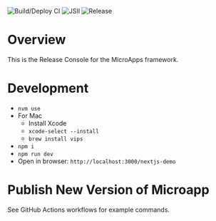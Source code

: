 ![Build/Deploy CI](https://github.com/pwrdrvr/microapps-app-nextjs-demo/actions/workflows/ci.yml/badge.svg) ![JSII](https://github.com/pwrdrvr/microapps-app-nextjs-demo/actions/workflows/jsii.yml/badge.svg) ![Release](https://github.com/pwrdrvr/microapps-app-nextjs-demo/actions/workflows/release.yml/badge.svg)

# Overview

This is the Release Console for the MicroApps framework.

# Development

- `nvm use`
- For Mac
  - Install Xcode
  - `xcode-select --install`
  - `brew install vips`
- `npm i`
- `npm run dev`
- Open in browser: `http://localhost:3000/nextjs-demo`

# Publish New Version of Microapp

See GitHub Actions workflows for example commands.
